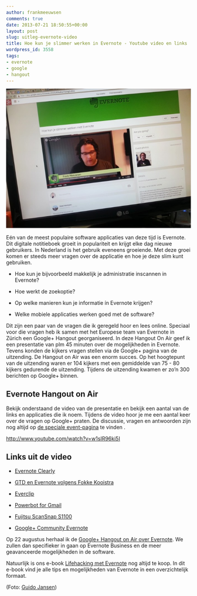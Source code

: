 ```yaml
---
author: frankmeeuwsen
comments: true
date: 2013-07-21 18:50:55+00:00
layout: post
slug: uitleg-evernote-video
title: Hoe kun je slimmer werken in Evernote - Youtube video en links
wordpress_id: 3558
tags:
- evernote
- google
- hangout
---
```


![Evernote Hangout](../images/uploadimages/hangoutlive-666x500.jpg)


Eén van de meest populaire software applicaties van deze tijd is Evernote. Dit digitale notitieboek groeit in populariteit en krijgt elke dag nieuwe gebruikers. In Nederland is het gebruik eveneens groeiende. Met deze groei komen er steeds meer vragen over de applicatie en hoe je deze slim kunt gebruiken.



	
  * Hoe kun je bijvoorbeeld makkelijk je administratie inscannen in Evernote?

	
  * Hoe werkt de zoekoptie?

	
  * Op welke manieren kun je informatie ín Evernote krijgen?

	
  * Welke mobiele applicaties werken goed met de software?


Dit zijn een paar van de vragen die ik geregeld hoor en lees online. Speciaal voor die vragen heb ik samen met het Europese team van Evernote in Zürich een Google+ Hangout georganiseerd. In deze Hangout On Air geef ik een presentatie van plm 45 minuten over de mogelijkheden in Evernote. Tevens konden de kijkers vragen stellen via de Google+ pagina van de uitzending. De Hangout on Air was een enorm succes. Op het hoogtepunt van de uitzending waren er 104 kijkers met een gemiddelde van 75 - 80 kijkers gedurende de uitzending. Tijdens de uitzending kwamen er zo’n 300 berichten op Google+ binnen.


## Evernote Hangout on Air


Bekijk onderstaand de video van de presentatie en bekijk een aantal van de links en applicaties die ik noem. Tijdens de video hoor je me een aantal keer over de vragen op Google+ praten. De discussie, vragen en antwoorden zijn nog altijd op [de speciale event-pagina](https://plus.google.com/events/cllnt3ui83ke8vq72qmgj2u8lmc) te vinden .

http://www.youtube.com/watch?v=w1sIR96ki5I


## Links uit de video





	
  * [Evernote Clearly](http://evernote.com/clearly/)

	
  * [GTD en Evernote volgens Fokke Kooistra](http://www.fokkekooistra.nl/blog/2008/11/30/evernote-and-gtd-1/)

	
  * [Everclip](http://clip.ignition.hk/)

	
  * [Powerbot for Gmail](http://powerbotapps.com/)

	
  * [Fujitsu ScanSnap S1100](http://lifehacking.nl/spullen/kan-een-mini-scanner-dan-een-lifehack-zijn-scansnap-s1100-review/)

	
  * [Google+ Community Evernote](https://plus.google.com/communities/116290036461980589366)


Op 22 augustus herhaal ik de [Google+ Hangout on Air over Evernote](https://plus.google.com/events/cp8oi5jcm8lsuic726cq3tg83sk). We zullen dan specifieker in gaan op Evernote Business en de meer geavanceerde mogelijkheden in de software.

Natuurlijk is ons e-book [Lifehacking met Evernote](http://ebooks.lifehacking.nl/shop/lifehacking-met-evernote/) nog altijd te koop. In dit e-book vind je alle tips en mogelijkheden van Evernote in een overzichtelijk formaat.

(Foto: [Guido Jansen](https://plus.google.com/113832968022576517111/posts))
